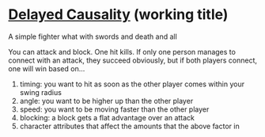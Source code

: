# [Delayed Causality](http://1j01.github.io/delayed-causality/) (working title)

A simple fighter what with swords and death and all

You can attack and block. One hit kills.
If only one person manages to connect with an attack, they succeed obviously,
but if both players connect, one will win based on...

1. timing: you want to hit as soon as the other player comes within your swing radius
2. angle: you want to be higher up than the other player
3. speed: you want to be moving faster than the other player
4. blocking: a block gets a flat advantage over an attack
5. character attributes that affect the amounts that the above factor in

